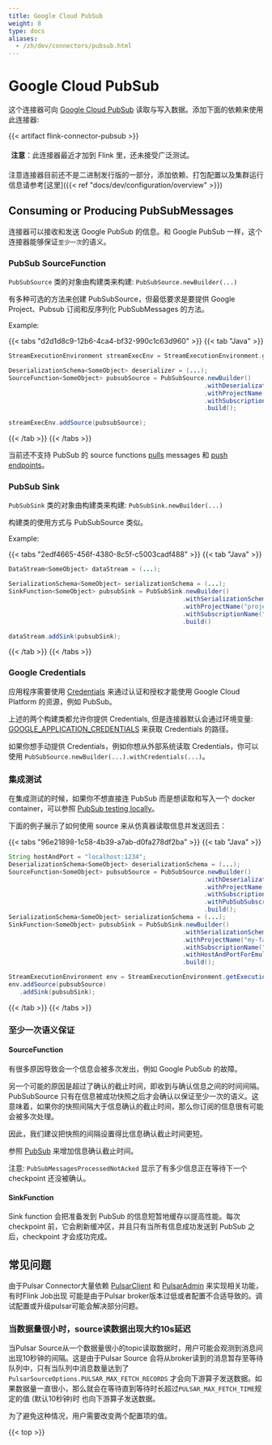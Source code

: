 ```yaml
---
title: Google Cloud PubSub
weight: 8
type: docs
aliases:
  - /zh/dev/connectors/pubsub.html
---
```

<!--
Licensed to the Apache Software Foundation (ASF) under one
or more contributor license agreements.  See the NOTICE file
distributed with this work for additional information
regarding copyright ownership.  The ASF licenses this file
to you under the Apache License, Version 2.0 (the
"License"); you may not use this file except in compliance
with the License.  You may obtain a copy of the License at

  http://www.apache.org/licenses/LICENSE-2.0

Unless required by applicable law or agreed to in writing,
software distributed under the License is distributed on an
"AS IS" BASIS, WITHOUT WARRANTIES OR CONDITIONS OF ANY
KIND, either express or implied.  See the License for the
specific language governing permissions and limitations
under the License.
-->

# Google Cloud PubSub

这个连接器可向 [Google Cloud PubSub](https://cloud.google.com/pubsub) 读取与写入数据。添加下面的依赖来使用此连接器:

{{< artifact flink-connector-pubsub >}}

<p style="border-radius: 5px; padding: 5px" class="bg-danger">
<b>注意</b>：此连接器最近才加到 Flink 里，还未接受广泛测试。
</p>

注意连接器目前还不是二进制发行版的一部分，添加依赖、打包配置以及集群运行信息请参考[这里]({{< ref "docs/dev/configuration/overview" >}})

## Consuming or Producing PubSubMessages

连接器可以接收和发送 Google PubSub 的信息。和 Google PubSub 一样，这个连接器能够保证`至少一次`的语义。

### PubSub SourceFunction

`PubSubSource` 类的对象由构建类来构建: `PubSubSource.newBuilder(...)`

有多种可选的方法来创建 PubSubSource，但最低要求是要提供 Google Project、Pubsub 订阅和反序列化 PubSubMessages 的方法。

Example:

{{< tabs "d2d1d8c9-12b6-4ca4-bf32-990c1c63d960" >}}
{{< tab "Java" >}}
```java
StreamExecutionEnvironment streamExecEnv = StreamExecutionEnvironment.getExecutionEnvironment();

DeserializationSchema<SomeObject> deserializer = (...);
SourceFunction<SomeObject> pubsubSource = PubSubSource.newBuilder()
                                                      .withDeserializationSchema(deserializer)
                                                      .withProjectName("project")
                                                      .withSubscriptionName("subscription")
                                                      .build();

streamExecEnv.addSource(pubsubSource);
```
{{< /tab >}}
{{< /tabs >}}

当前还不支持 PubSub 的 source functions [pulls](https://cloud.google.com/pubsub/docs/pull) messages 和 [push endpoints](https://cloud.google.com/pubsub/docs/push)。

### PubSub Sink

`PubSubSink` 类的对象由构建类来构建: `PubSubSink.newBuilder(...)`

构建类的使用方式与 PubSubSource 类似。

Example:

{{< tabs "2edf4665-456f-4380-8c5f-c5003cadf488" >}}
{{< tab "Java" >}}
```java
DataStream<SomeObject> dataStream = (...);

SerializationSchema<SomeObject> serializationSchema = (...);
SinkFunction<SomeObject> pubsubSink = PubSubSink.newBuilder()
                                                .withSerializationSchema(serializationSchema)
                                                .withProjectName("project")
                                                .withSubscriptionName("subscription")
                                                .build()

dataStream.addSink(pubsubSink);
```
{{< /tab >}}
{{< /tabs >}}

### Google Credentials

应用程序需要使用 [Credentials](https://cloud.google.com/docs/authentication/production) 来通过认证和授权才能使用 Google Cloud Platform 的资源，例如 PubSub。

上述的两个构建类都允许你提供 Credentials, 但是连接器默认会通过环境变量: [GOOGLE_APPLICATION_CREDENTIALS](https://cloud.google.com/docs/authentication/production#obtaining_and_providing_service_account_credentials_manually) 来获取 Credentials 的路径。

如果你想手动提供 Credentials，例如你想从外部系统读取 Credentials，你可以使用 `PubSubSource.newBuilder(...).withCredentials(...)`。

### 集成测试

在集成测试的时候，如果你不想直接连 PubSub 而是想读取和写入一个 docker container，可以参照 [PubSub testing locally](https://cloud.google.com/pubsub/docs/emulator)。

下面的例子展示了如何使用 source 来从仿真器读取信息并发送回去：

{{< tabs "96e21898-1c58-4b39-a7ab-d0fa278df2ba" >}}
{{< tab "Java" >}}
```java
String hostAndPort = "localhost:1234";
DeserializationSchema<SomeObject> deserializationSchema = (...);
SourceFunction<SomeObject> pubsubSource = PubSubSource.newBuilder()
                                                      .withDeserializationSchema(deserializationSchema)
                                                      .withProjectName("my-fake-project")
                                                      .withSubscriptionName("subscription")
                                                      .withPubSubSubscriberFactory(new PubSubSubscriberFactoryForEmulator(hostAndPort, "my-fake-project", "subscription", 10, Duration.ofSeconds(15), 100))
                                                      .build();
SerializationSchema<SomeObject> serializationSchema = (...);
SinkFunction<SomeObject> pubsubSink = PubSubSink.newBuilder()
                                                .withSerializationSchema(serializationSchema)
                                                .withProjectName("my-fake-project")
                                                .withSubscriptionName("subscription")
                                                .withHostAndPortForEmulator(hostAndPort)
                                                .build();

StreamExecutionEnvironment env = StreamExecutionEnvironment.getExecutionEnvironment();
env.addSource(pubsubSource)
   .addSink(pubsubSink);
```
{{< /tab >}}
{{< /tabs >}}

### 至少一次语义保证

#### SourceFunction

有很多原因导致会一个信息会被多次发出，例如 Google PubSub 的故障。

另一个可能的原因是超过了确认的截止时间，即收到与确认信息之间的时间间隔。PubSubSource 只有在信息被成功快照之后才会确认以保证至少一次的语义。这意味着，如果你的快照间隔大于信息确认的截止时间，那么你订阅的信息很有可能会被多次处理。

因此，我们建议把快照的间隔设置得比信息确认截止时间更短。

参照 [PubSub](https://cloud.google.com/pubsub/docs/subscriber) 来增加信息确认截止时间。

注意: `PubSubMessagesProcessedNotAcked` 显示了有多少信息正在等待下一个 checkpoint 还没被确认。

#### SinkFunction

Sink function 会把准备发到 PubSub 的信息短暂地缓存以提高性能。每次 checkpoint 前，它会刷新缓冲区，并且只有当所有信息成功发送到 PubSub 之后，checkpoint 才会成功完成。

## 常见问题

由于Pulsar Connector大量依赖
[PulsarClient](https://pulsar.apache.org/docs/en/client-libraries-java/) 和
[PulsarAdmin](https://pulsar.apache.org/docs/en/admin-api-overview/) 来实现相关功能，有时Flink Job出现
可能是由于Pulsar broker版本过低或者配置不合适导致的。调试配置或升级pulsar可能会解决部分问题。


### 当数据量很小时，source读数据出现大约10s延迟

当Pulsar Source从一个数据量很小的topic读取数据时，用户可能会观测到消息间出现10秒钟的间隔。这是由于Pulsar Source
会将从broker读到的消息暂存至等待队列中，只有当队列中消息数量达到了 `PulsarSourceOptions.PULSAR_MAX_FETCH_RECORDS`
才会向下游算子发送数据。如果数据量一直很小，那么就会在等待直到等待时长超过`PULSAR_MAX_FETCH_TIME`规定的值 (默认10秒钟)时
也向下游算子发送数据。

为了避免这种情况，用户需要改变两个配置项的值。

{{< top >}}
